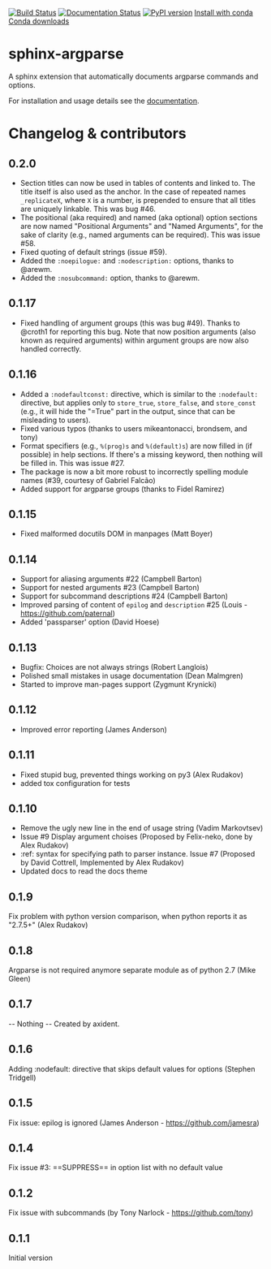[![Build Status](https://travis-ci.org/ribozz/sphinx-argparse.svg?branch=master)](https://travis-ci.org/ribozz/sphinx-argparse) [![Documentation Status](https://readthedocs.org/projects/sphinx-argparse/badge/?version=stable)](http://sphinx-argparse.readthedocs.org/) [![PyPI version](https://badge.fury.io/py/sphinx-argparse.svg)](https://badge.fury.io/py/sphinx-argparse) [Install with conda](https://anaconda.org/conda-forge/sphinx-argparse/badges/installer/conda.svg) [Conda downloads](https://anaconda.org/conda-forge/sphinx-argparse/badges/downloads.svg)

sphinx-argparse
===============

A sphinx extension that automatically documents argparse commands and options.

For installation and usage details see the [documentation](http://sphinx-argparse.readthedocs.org/en/latest/).

Changelog & contributors
========================

0.2.0
-----

- Section titles can now be used in tables of contents and linked to. The title itself is also used as the anchor. In the case of repeated names `_replicateX`, where `X` is a number, is prepended to ensure that all titles are uniquely linkable. This was bug #46.
- The positional (aka required) and named (aka optional) option sections are now named "Positional Arguments" and "Named Arguments", for the sake of clarity (e.g., named arguments can be required). This was issue #58.
- Fixed quoting of default strings (issue #59).
- Added the `:noepilogue:` and `:nodescription:` options, thanks to @arewm.
- Added the `:nosubcommand:` option, thanks to @arewm.

0.1.17
------

- Fixed handling of argument groups (this was bug #49). Thanks to @croth1 for reporting this bug. Note that now position arguments (also known as required arguments) within argument groups are now also handled correctly.

0.1.16
------

- Added a `:nodefaultconst:` directive, which is similar to the `:nodefault:` directive, but applies only to `store_true`, `store_false`, and `store_const` (e.g., it will hide the "=True" part in the output, since that can be misleading to users).
- Fixed various typos (thanks to users mikeantonacci, brondsem, and tony)
- Format specifiers (e.g., `%(prog)s` and `%(default)s`) are now filled in (if possible) in help sections. If there's a missing keyword, then nothing will be filled in. This was issue #27.
- The package is now a bit more robust to incorrectly spelling module names (#39, courtesy of Gabriel Falcão)
- Added support for argparse groups (thanks to Fidel Ramirez)

0.1.15
------

- Fixed malformed docutils DOM in manpages (Matt Boyer)


0.1.14
------

- Support for aliasing arguments #22 (Campbell Barton)
- Support for nested arguments #23 (Campbell Barton)
- Support for subcommand descriptions #24 (Campbell Barton)
- Improved parsing of content of `epilog` and `description` #25 (Louis - https://github.com/paternal)
- Added 'passparser' option (David Hoese)

0.1.13
------

- Bugfix: Choices are not always strings (Robert Langlois)
- Polished small mistakes in usage documentation (Dean Malmgren)
- Started to improve man-pages support (Zygmunt Krynicki)

0.1.12
------

- Improved error reporting (James Anderson)

0.1.11
------

- Fixed stupid bug, prevented things working on py3 (Alex Rudakov)
- added tox configuration for tests

0.1.10
------

- Remove the ugly new line in the end of usage string (Vadim Markovtsev)
- Issue #9 Display argument choises (Proposed by Felix-neko, done by Alex Rudakov)
- :ref: syntax for specifying path to parser instance. Issue #7 (Proposed by David Cottrell, Implemented by Alex Rudakov)
- Updated docs to read the docs theme

0.1.9
-----

Fix problem with python version comparison, when python reports it as "2.7.5+" (Alex Rudakov)

0.1.8
-----

Argparse is not required anymore separate module as of python 2.7 (Mike Gleen)

0.1.7
-----

-- Nothing -- Created by axident.

0.1.6
-----

Adding :nodefault: directive that skips default values for options (Stephen Tridgell)

0.1.5
-----

Fix issue: epilog is ignored (James Anderson - https://github.com/jamesra)

0.1.4
-----

Fix issue #3: ==SUPPRESS== in option list with no default value

0.1.2
-----

Fix issue with subcommands (by Tony Narlock - https://github.com/tony)

0.1.1
-----

Initial version
